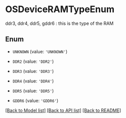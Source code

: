 # OSDeviceRAMTypeEnum

ddr3, ddr4, ddr5, gddr6 : this is the type of the RAM

## Enum

* `UNKNOWN` (value: `'UNKNOWN'`)

* `DDR2` (value: `'DDR2'`)

* `DDR3` (value: `'DDR3'`)

* `DDR4` (value: `'DDR4'`)

* `DDR5` (value: `'DDR5'`)

* `GDDR6` (value: `'GDDR6'`)

[[Back to Model list]](../README.md#documentation-for-models) [[Back to API list]](../README.md#documentation-for-api-endpoints) [[Back to README]](../README.md)


